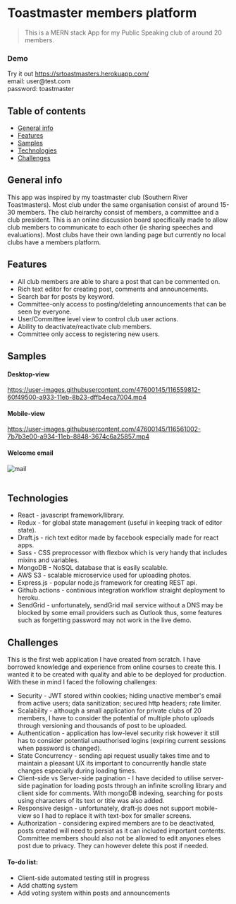 
# Toastmaster members platform
> This is a MERN stack App for my Public Speaking club of around 20 members.

### Demo
Try it out https://srtoastmasters.herokuapp.com/ <br>
email: user@<span>test.com</span>\
password: toastmaster

## Table of contents
* [General info](#general-info)
* [Features](#features)
* [Samples](#samples)
* [Technologies](#technologies)
* [Challenges](#challenges)

## General info
This app was inspired by my toastmaster club (Southern River Toastmasters). Most club under the same organisation consist of around 15-30 members. The club heirarchy consist of members, a committee and a club president. This is an online discussion board specifically made to allow club members to communicate to each other (ie sharing speeches and evaluations). Most clubs have their own landing page but currently no local clubs have a members platform.

## Features
- All club members are able to share a post that can be commented on.
- Rich text editor for creating post, comments and announcements.
- Search bar for posts by keyword.
- Committee-only access to posting/deleting announcements that can be seen by everyone.
- User/Committee level view to control club user actions.
- Ability to deactivate/reactivate club members.
- Committee only access to registering new users.

## Samples
#### Desktop-view
https://user-images.githubusercontent.com/47600145/116559812-60f49500-a933-11eb-8b23-dffb4eca7004.mp4

#### Mobile-view
https://user-images.githubusercontent.com/47600145/116561002-7b7b3e00-a934-11eb-8848-3674c6a25857.mp4

#### Welcome email
![mail](https://user-images.githubusercontent.com/47600145/116596561-17b63c80-a957-11eb-8667-62b3acdcefb0.png)
<br><br>

## Technologies
* React - javascript framework/library.
* Redux - for global state management (useful in keeping track of editor state).
* Draft.js - rich text editor made by facebook especially made for react apps.
* Sass - CSS preprocessor with flexbox which is very handy that includes mixins and variables.
* MongoDB - NoSQL database that is easily scalable.
* AWS S3 - scalable microservice used for uploading photos.
* Express.js - popular node.js framework for creating REST api.
* Github actions - continious integration workflow straight deployment to heroku.
* SendGrid - unfortunately, sendGrid mail service without a DNS may be blocked by some email providers such as Outlook thus, some features such as forgetting password may not work in the live demo.

## Challenges
This is the first web application I have created from scratch. I have borrowed knowledge and experience from online courses to create this. I wanted it to be created with quality and able to be deployed for production. With these in mind I faced the following challenges:
- Security - JWT stored within cookies; hiding unactive member's email from active users; data sanitization; secured http headers; rate limiter. 
- Scalability - although a small application for private clubs of 20 members, I have to consider the potential of multiple photo uploads through versioning and thousands of post to be uploaded.
- Authentication - application has low-level security risk however it still has to consider potential unauthorised logins (expiring current sessions when password is changed).
- State Concurrency - sending api request usually takes time and to maintain a pleasant UX its important to concurrently handle state changes especially during loading times.
- Client-side vs Server-side pagination - I have decided to utilise server-side pagination for loading posts through an infinite scrolling library and client side for comments. With mongoDB indexing, searching for posts using characters of its text or title was also added.
- Responsive design - unfortunately, draft-js does not support mobile-view so I had to replace it with text-box for smaller screens.
- Authorization - considering expired members are to be deactivated, posts created will need to persist as it can included important contents. Committee members should also not be allowed to edit anyones elses post due to privacy. They can however delete this post if needed.


#### To-do list:
* Client-side automated testing still in progress
* Add chatting system
* Add voting system within posts and announcements

